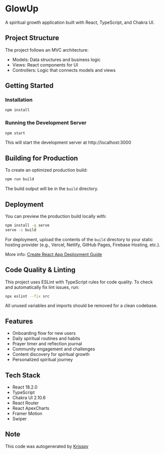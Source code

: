 # GlowUp

A spiritual growth application built with React, TypeScript, and Chakra UI.

## Project Structure

The project follows an MVC architecture:
- Models: Data structures and business logic
- Views: React components for UI
- Controllers: Logic that connects models and views

## Getting Started

### Installation

```bash
npm install
```

### Running the Development Server

```bash
npm start
```

This will start the development server at http://localhost:3000

## Building for Production

To create an optimized production build:

```bash
npm run build
```

The build output will be in the `build` directory.

## Deployment

You can preview the production build locally with:

```bash
npm install -g serve
serve -s build
```

For deployment, upload the contents of the `build` directory to your static hosting provider (e.g., Vercel, Netlify, GitHub Pages, Firebase Hosting, etc.).

More info: [Create React App Deployment Guide](https://cra.link/deployment)

## Code Quality & Linting

This project uses ESLint with TypeScript rules for code quality. To check and automatically fix lint issues, run:

```bash
npx eslint --fix src
```

All unused variables and imports should be removed for a clean codebase.

## Features

- Onboarding flow for new users
- Daily spiritual routines and habits
- Prayer timer and reflection journal
- Community engagement and challenges
- Content discovery for spiritual growth
- Personalized spiritual journey

## Tech Stack

- React 18.2.0
- TypeScript
- Chakra UI 2.10.6
- React Router
- React ApexCharts
- Framer Motion
- Swiper

## Note

This code was autogenerated by [Krisspy](https://krisspy.ai)
